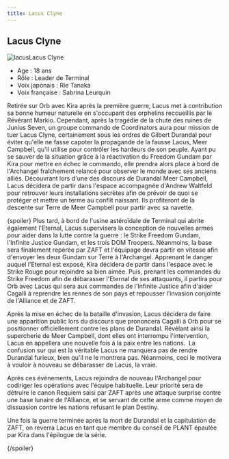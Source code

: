 ```yaml
---
title: Lacus Clyne
---
```


Lacus Clyne
-----------

![lacus](/images/stories/saga/gundamseeddestiny/persos/civils/lacus.jpg)Lacus Clyne


- Age : 18 ans  
- Rôle : Leader de Terminal  
- Voix japonais : Rie Tanaka  
- Voix française : Sabrina Leurquin


Retirée sur Orb avec Kira après la première guerre, Lacus met à contribution sa bonne humeur naturelle en s'occupant des orphelins reccueillis par le Révérant Markio. Cependant, après la tragédie de la chute des ruines de Junius Seven, un groupe commando de Coordinators aura pour mission de tuer Lacus Clyne, certainement sous les ordres de Gilbert Durandal pour éviter qu'elle ne fasse capoter la propagande de la fausse Lacus, Meer Campbell, qu'il utilise pour contrôler les hardeurs de son peuple. Ayant pu se sauver de la situation grâce à la réactivation du Freedom Gundam par Kira pour mettre en échec le commando, elle prendra alors place à bord de l'Archangel fraîchement relancé pour observer le monde avec ses anciens alliés. Découvrant lors d'une des discours de Durandal Meer Campbell, Lacus décidera de partir dans l'espace accompagnée d'Andrew Waltfeld pour retrouver leurs installations secrètes afin de prévoir de quoi se protéger et mettre un terme au conflit naissant. Ils profiteront de la descente sur Terre de Meer Campbell pour partir avec sa navette.


{spoiler}
Plus tard, à bord de l'usine astéroïdale de Terminal qui abrite également l'Eternal, Lacus supervisera la conception de nouvelles armes pour aider dans la lutte contre la guerre : le Strike Freedom Gundam, l'Infinite Justice Gundam, et les trois DOM Troopers. Néanmoins, la base sera finalement repérée par ZAFT et l'équipage devra partir en vitesse afin d'envoyer les deux Gundam sur Terre à l'Archangel. Apprenant le danger auquel l'Eternal est exposé, Kira décidera de partir dans l'espace avec le Strike Rouge pour rejoindre sa bien aimée. Puis, prenant les commandes du Strike Freedom afin de débarasser l'Eternal de ses attaquants, il partira pour Orb avec Lacus qui sera aux commandes de l'Infinite Justice afin d'aider Cagalli à reprendre les rennes de son pays et repousser l'invasion conjointe de l'Alliance et de ZAFT.


Après la mise en échec de la bataille d'invasion, Lacus décidera de faire une apparition public lors du discours que prononcera Cagalli à Orb pour se positionner officiellement contre les plans de Durandal. Révélant ainsi la supercherie de Meer Campbell, dont elles ont interrompu l'intervention, Lacus en appellera une nouvelle fois à la paix entre les nations.  La confusion sur qui est la véritable Lacus ne manquera pas de rendre Durandal furieux, bien qu'il ne le montrera pas. Néanmoins, ceci le motivera à vouloir à nouveau se débarasser de Lacus, la vraie.


Après ces évènements, Lacus rejoindra de nouveau l'Archangel pour codiriger les opérations avec l'équipe habituelle. Leur priorité sera de détruire le canon Requiem saisi par ZAFT après une attaque surprise contre une base lunaire de l'Alliance, et se servant de cette arme comme moyen de dissuasion contre les nations refusant le plan Destiny.


Une fois la guerre terminée après la mort de Durandal et la capitulation de ZAFT, on reverra Lacus en tant que membre du conseil de PLANT épaulée par Kira dans l'épilogue de la série.


{/spoiler}